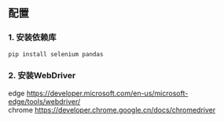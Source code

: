 ## 配置
### 1. 安装依赖库

```bash
pip install selenium pandas
```

### 2. 安装WebDriver
edge https://developer.microsoft.com/en-us/microsoft-edge/tools/webdriver/ \
chrome https://developer.chrome.google.cn/docs/chromedriver
